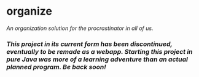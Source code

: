# organize
_An organization solution for the procrastinator in all of us._

### _This project in its current form has been discontinued, eventually to be remade as a webapp. Starting this project in pure Java was more of a learning adventure than an actual planned program. Be back soon!_
